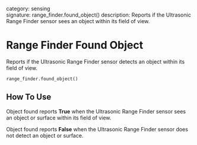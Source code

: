 category: sensing  
signature: range_finder.found_object()
description: Reports if the Ultrasonic Range Finder sensor sees an object within its field of view.

# Range Finder Found Object

Reports if the Ultrasonic Range Finder sensor detects an object within its field of view.

```don
range_finder.found_object()
```

## How To Use

Object found reports **True** when the Ultrasonic Range Finder sensor sees an object or surface within its field of view.

Object found reports **False** when the Ultrasonic Range Finder sensor does not detect an object or surface.


<advanced>
</advanced>
